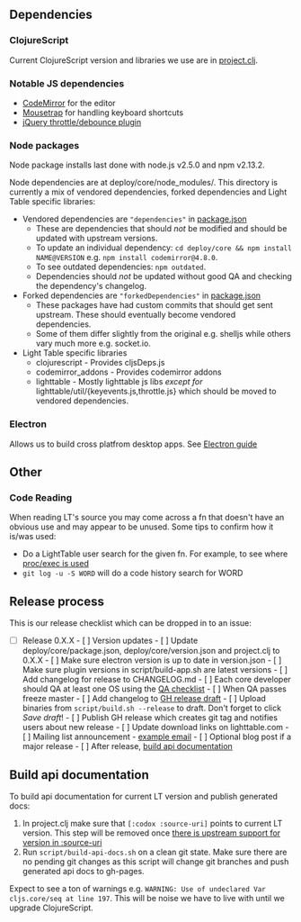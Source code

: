 ## Dependencies


### ClojureScript

Current ClojureScript version and libraries we use are in [project.clj](https://github.com/LightTable/LightTable/blob/master/project.clj).

### Notable JS dependencies

* [CodeMirror](http://codemirror.org/) for the editor
* [Mousetrap](https://github.com/LightTable/LightTable/blob/686c9b1e5e24fcb08ff44eb57eb7889e31e37806/deploy/core/node_modules/lighttable/util/keyevents.js) for handling keyboard shortcuts
* [jQuery throttle/debounce plugin](https://github.com/LightTable/LightTable/blob/686c9b1e5e24fcb08ff44eb57eb7889e31e37806/deploy/core/node_modules/lighttable/util/throttle.js)

### Node packages

Node package installs last done with node.js v2.5.0 and npm v2.13.2.

Node dependencies are at deploy/core/node\_modules/. This directory is currently a mix of vendored
dependencies, forked dependencies and Light Table specific libraries:

* Vendored dependencies are `"dependencies"` in [package.json](https://github.com/LightTable/LightTable/blob/master/deploy/core/package.json)
  * These are dependencies that should _not_ be modified and should be updated with upstream versions.
  * To update an individual dependency: `cd deploy/core && npm install NAME@VERSION` e.g. `npm install codemirror@4.8.0`.
  * To see outdated dependencies: `npm outdated`.
  * Dependencies should _not_ be updated without good QA and checking the dependency's changelog.
* Forked dependencies are `"forkedDependencies"` in  [package.json](https://github.com/LightTable/LightTable/blob/master/deploy/core/package.json)
  * These packages have had custom commits that should get sent upstream. These should eventually become vendored dependencies.
  * Some of them differ slightly from the original e.g. shelljs while others vary much more e.g. socket.io.
* Light Table specific libraries
  * clojurescript - Provides cljsDeps.js
  * codemirror\_addons - Provides codemirror addons
  * lighttable - Mostly lighttable js libs _except for_ lighttable/util/{keyevents.js,throttle.js} which should be moved to vendored dependencies.

### Electron

Allows us to build cross platfrom desktop apps. See [Electron guide](electron-guide.md)

## Other

### Code Reading

When reading LT's source you may come across a fn that doesn't have an obvious use and may appear to
be unused. Some tips to confirm how it is/was used:

* Do a LightTable user search for the given fn. For example, to see where [proc/exec is used](https://github.com/search?utf8=%E2%9C%93&q=proc%2Fexec+user%3ALightTable&type=Code&ref=searchresults)
* `git log -u -S WORD` will do a code history search for WORD

## Release process

This is our release checklist which can be dropped in to an issue:

- [ ] Release 0.X.X
      - [ ] Version updates
         - [ ] Update deploy/core/package.json, deploy/core/version.json and project.clj to 0.X.X
         - [ ] Make sure electron version is up to date in version.json
         - [ ] Make sure plugin versions in script/build-app.sh are latest versions
      - [ ] Add changelog for release to CHANGELOG.md
      - [ ] Each core developer should QA at least one OS using the [QA checklist](https://github.com/LightTable/LightTable/wiki/QA-Checklist)
      - [ ] When QA passes freeze master
      - [ ] Add changelog to [GH release draft](https://github.com/LightTable/LightTable/releases/new)
      - [ ] Upload binaries from `script/build.sh --release` to draft. Don't forget to click *Save draft*!
      - [ ] Publish GH release which creates git tag and notifies users about new release
      - [ ] Update download links on lighttable.com
      - [ ] Mailing list announcement - [example email](https://gist.github.com/cldwalker/3d67153fe1eade2ae3cf)
      - [ ] Optional blog post if a major release
      - [ ] After release, [build api documentation](#build-api-documentation)

## Build api documentation

To build api documentation for current LT version and publish generated docs:

1. In project.clj make sure that `[:codox :source-uri]` points to current LT version.
   This step will be removed once [there is upstream support for version in :source-uri](https://github.com/weavejester/codox/issues/107)
2. Run `script/build-api-docs.sh` on a clean git state. Make sure there are no pending git changes as this script will change git branches and push generated api docs to gh-pages.

Expect to see a ton of warnings e.g. `WARNING: Use of undeclared Var cljs.core/seq at line 197`. This will be noise we have to live with until we upgrade ClojureScript.
